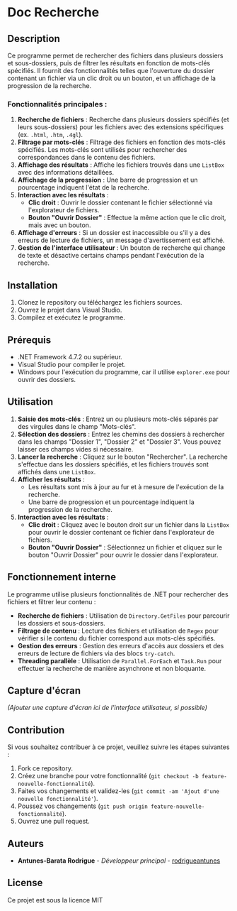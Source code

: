 # Doc Recherche

## Description

Ce programme permet de rechercher des fichiers dans plusieurs dossiers et sous-dossiers, puis de filtrer les résultats en fonction de mots-clés spécifiés. Il fournit des fonctionnalités telles que l'ouverture du dossier contenant un fichier via un clic droit ou un bouton, et un affichage de la progression de la recherche.

### Fonctionnalités principales :
1. **Recherche de fichiers** : Recherche dans plusieurs dossiers spécifiés (et leurs sous-dossiers) pour les fichiers avec des extensions spécifiques (ex. `.html`, `.htm`, `.4gl`).
2. **Filtrage par mots-clés** : Filtrage des fichiers en fonction des mots-clés spécifiés. Les mots-clés sont utilisés pour rechercher des correspondances dans le contenu des fichiers.
3. **Affichage des résultats** : Affiche les fichiers trouvés dans une `ListBox` avec des informations détaillées.
4. **Affichage de la progression** : Une barre de progression et un pourcentage indiquent l'état de la recherche.
5. **Interaction avec les résultats** : 
   - **Clic droit** : Ouvrir le dossier contenant le fichier sélectionné via l'explorateur de fichiers.
   - **Bouton "Ouvrir Dossier"** : Effectue la même action que le clic droit, mais avec un bouton.
6. **Affichage d'erreurs** : Si un dossier est inaccessible ou s'il y a des erreurs de lecture de fichiers, un message d'avertissement est affiché.
7. **Gestion de l'interface utilisateur** : Un bouton de recherche qui change de texte et désactive certains champs pendant l'exécution de la recherche.

## Installation

1. Clonez le repository ou téléchargez les fichiers sources.
2. Ouvrez le projet dans Visual Studio.
3. Compilez et exécutez le programme.

## Prérequis

- .NET Framework 4.7.2 ou supérieur.
- Visual Studio pour compiler le projet.
- Windows pour l'exécution du programme, car il utilise `explorer.exe` pour ouvrir des dossiers.

## Utilisation

1. **Saisie des mots-clés** : Entrez un ou plusieurs mots-clés séparés par des virgules dans le champ "Mots-clés".
2. **Sélection des dossiers** : Entrez les chemins des dossiers à rechercher dans les champs "Dossier 1", "Dossier 2" et "Dossier 3". Vous pouvez laisser ces champs vides si nécessaire.
3. **Lancer la recherche** : Cliquez sur le bouton "Rechercher". La recherche s'effectue dans les dossiers spécifiés, et les fichiers trouvés sont affichés dans une `ListBox`.
4. **Afficher les résultats** : 
   - Les résultats sont mis à jour au fur et à mesure de l'exécution de la recherche.
   - Une barre de progression et un pourcentage indiquent la progression de la recherche.
5. **Interaction avec les résultats** :
   - **Clic droit** : Cliquez avec le bouton droit sur un fichier dans la `ListBox` pour ouvrir le dossier contenant ce fichier dans l'explorateur de fichiers.
   - **Bouton "Ouvrir Dossier"** : Sélectionnez un fichier et cliquez sur le bouton "Ouvrir Dossier" pour ouvrir le dossier dans l'explorateur.

## Fonctionnement interne

Le programme utilise plusieurs fonctionnalités de .NET pour rechercher des fichiers et filtrer leur contenu :

- **Recherche de fichiers** : Utilisation de `Directory.GetFiles` pour parcourir les dossiers et sous-dossiers.
- **Filtrage de contenu** : Lecture des fichiers et utilisation de `Regex` pour vérifier si le contenu du fichier correspond aux mots-clés spécifiés.
- **Gestion des erreurs** : Gestion des erreurs d'accès aux dossiers et des erreurs de lecture de fichiers via des blocs `try-catch`.
- **Threading parallèle** : Utilisation de `Parallel.ForEach` et `Task.Run` pour effectuer la recherche de manière asynchrone et non bloquante.

## Capture d'écran

_(Ajouter une capture d'écran ici de l'interface utilisateur, si possible)_

## Contribution

Si vous souhaitez contribuer à ce projet, veuillez suivre les étapes suivantes :

1. Fork ce repository.
2. Créez une branche pour votre fonctionnalité (`git checkout -b feature-nouvelle-fonctionnalité`).
3. Faites vos changements et validez-les (`git commit -am 'Ajout d'une nouvelle fonctionnalité'`).
4. Poussez vos changements (`git push origin feature-nouvelle-fonctionnalité`).
5. Ouvrez une pull request.

## Auteurs

- **Antunes-Barata Rodrigue** - _Développeur principal_ - [rodrigueantunes]([https://github.com/rodrigueantunes])

## License

Ce projet est sous la licence MIT 

